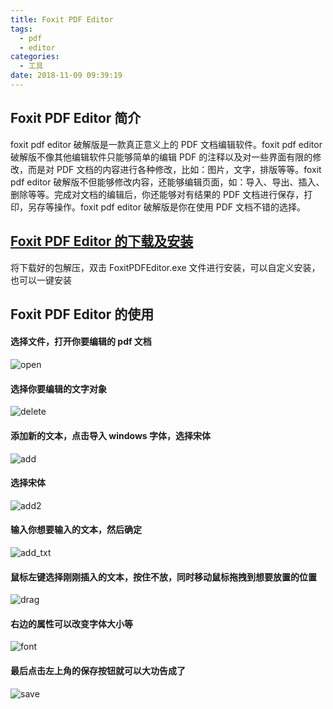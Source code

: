 ```yaml
---
title: Foxit PDF Editor
tags:
  - pdf
  - editor
categories:
  - 工具
date: 2018-11-09 09:39:19
---
```


## Foxit PDF Editor 简介

foxit pdf editor 破解版是一款真正意义上的 PDF 文档编辑软件。foxit pdf editor 破解版不像其他编辑软件只能够简单的编辑 PDF 的注释以及对一些界面有限的修改，而是对 PDF 文档的内容进行各种修改，比如：图片，文字，排版等等。foxit pdf editor 破解版不但能够修改内容，还能够编辑页面，如：导入、导出、插入、删除等等。完成对文档的编辑后，你还能够对有结果的 PDF 文档进行保存，打印，另存等操作。foxit pdf editor 破解版是你在使用 PDF 文档不错的选择。

## [Foxit PDF Editor 的下载及安装](http://www.3322.cc/soft/4738.html)

将下载好的包解压，双击 FoxitPDFEditor.exe 文件进行安装，可以自定义安装，也可以一键安装

## Foxit PDF Editor 的使用

#### 选择文件，打开你要编辑的 pdf 文档

![open](img/pdf-editor/open.png)

#### 选择你要编辑的文字对象

![delete](img/pdf-editor/delete.png)

#### 添加新的文本，点击导入 windows 字体，选择宋体

![add](img/pdf-editor/add1.png)

#### 选择宋体

![add2](img/pdf-editor/add2.png)

#### 输入你想要输入的文本，然后确定

![add_txt](img/pdf-editor/add_txt.png)

#### 鼠标左键选择刚刚插入的文本，按住不放，同时移动鼠标拖拽到想要放置的位置

![drag](img/pdf-editor/drag.png)

#### 右边的属性可以改变字体大小等

![font](img/pdf-editor/font.png)

#### 最后点击左上角的保存按钮就可以大功告成了

![save](img/pdf-editor/save.png)
